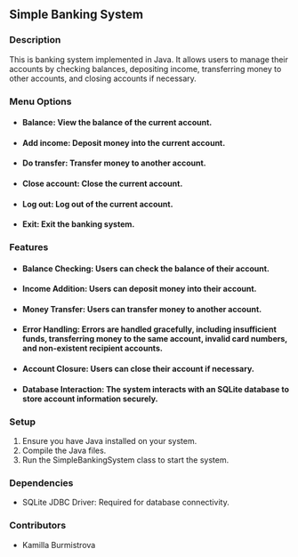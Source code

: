 ## **Simple Banking System**

### **Description**

This is banking system implemented in Java. It allows users to manage their accounts by checking balances, depositing income, transferring money to other accounts, and closing accounts if necessary.

### **Menu Options**

* #### **Balance:** View the balance of the current account.

* #### **Add income:** Deposit money into the current account.

* #### **Do transfer:** Transfer money to another account.

* #### **Close account:** Close the current account.

* #### **Log out:** Log out of the current account.

* #### **Exit:** Exit the banking system.

### **Features**

* #### **Balance Checking:** Users can check the balance of their account.

* #### **Income Addition:** Users can deposit money into their account.

* #### **Money Transfer:** Users can transfer money to another account.

* #### **Error Handling:** Errors are handled gracefully, including insufficient funds, transferring money to the same account, invalid card numbers, and non-existent recipient accounts.

* #### **Account Closure:** Users can close their account if necessary.

* #### **Database Interaction:** The system interacts with an SQLite database to store account information securely.

### **Setup**

1. Ensure you have Java installed on your system.
2. Compile the Java files.
3. Run the SimpleBankingSystem class to start the system.

### **Dependencies**

* SQLite JDBC Driver: Required for database connectivity.

### Contributors

* Kamilla Burmistrova